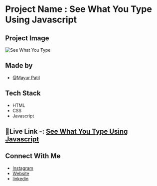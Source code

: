 # Project Name : See What You Type Using Javascript 

## Project Image 

![ See What You Type ](https://i.ibb.co/RzHs84H/screencapture-file-C-Users-mayur-Desktop-INeuron-Web-Deve-Javascript-Projects-Javascript-7-Projects.png)

## Made by 

- [@Mayur Patil](https://github.com/Mayurpatillll)

## Tech Stack

* HTML
* CSS
* Javascript 

## 🔗Live Link -: [See What You Type Using Javascript ](https://mayurpatillll.github.io/See-What-You-Type-Project-Javascript)


## Connect With Me

 * [Instagram ](https://www.instagram.com/iam.mayurpatil/)
 * [Website ](https://mayurpatil.online)
 * [linkedin](linkedin.com/in/mayur-patil-715878245/)


